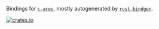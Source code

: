 Bindings for [`c-ares`](https://c-ares.org/), mostly autogenerated by
[`rust-bindgen`](https://github.com/rust-lang-nursery/rust-bindgen).

[![crates.io](https://meritbadge.herokuapp.com/c-ares-sys)](https://crates.io/crates/c-ares-sys)
